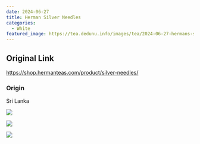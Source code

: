 ```yaml
---
date: 2024-06-27
title: Herman Silver Needles
categories:
  - White
featured_image: https://tea.dedunu.info/images/tea/2024-06-27-hermans-silver-needles-1.jpeg
---
```


## Original Link

<https://shop.hermanteas.com/product/silver-needles/>

### Origin

Sri Lanka

![](https://tea.dedunu.info/images/tea/2024-06-27-hermans-silver-needles-2.jpeg)

![](https://tea.dedunu.info/images/tea/2024-06-27-hermans-silver-needles-3.jpeg)

![](https://tea.dedunu.info/images/tea/2024-06-27-hermans-silver-needles-4.jpeg)
